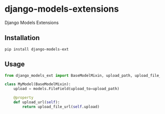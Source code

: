 # django-models-extensions
Django Models Extensions

## Installation
```shell
pip install django-models-ext
```

## Usage
```python
from django_models_ext import BaseModelMixin, upload_path, upload_file_url

class MyModel(BaseModelMixin):
    upload = models.FileField(upload_to=upload_path)

    @property
    def upload_url(self):
        return upload_file_url(self.upload)
```
